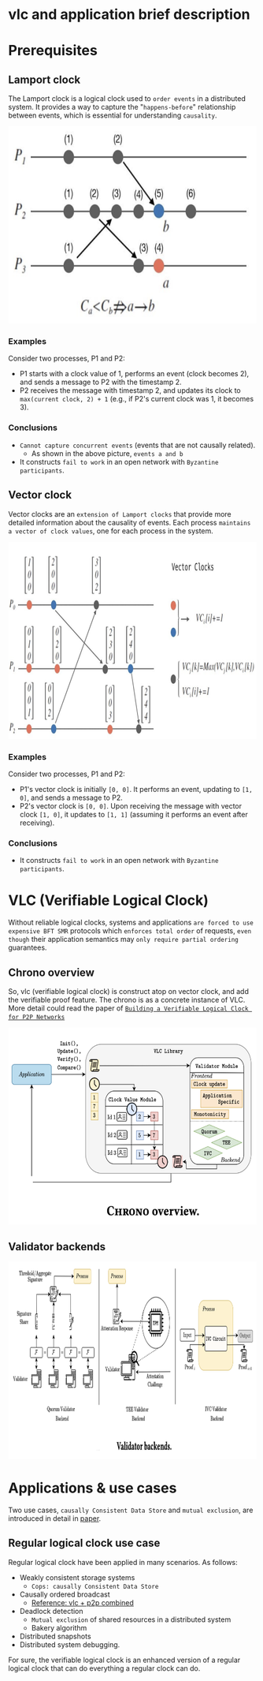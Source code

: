# vlc and application brief description

# Prerequisites

## **Lamport clock**

The Lamport clock is a logical clock used to `order events` in a distributed system. It provides a way to capture the "`happens-before`" relationship between events, which is essential for understanding `causality`.

<center><img src="../public/img/lamport-clock.png" alt="lamport" width="750" height="400"></center>

### Examples

Consider two processes, P1 and P2:

- P1 starts with a clock value of 1, performs an event (clock becomes 2), and sends a message to P2 with the timestamp 2.
- P2 receives the message with timestamp 2, and updates its clock to `max(current clock, 2) + 1` (e.g., if P2's current clock was 1, it becomes 3).

### Conclusions

- `Cannot capture concurrent events` (events that are not causally related).
    - As shown in the above picture, `events a and b`
- It constructs `fail to work` in an open network with `Byzantine participants`.

## **Vector clock**

Vector clocks are an `extension of Lamport clocks` that provide more detailed information about the causality of events. Each process `maintains a vector of clock values`, one for each process in the system.

<center><img src="../public/img/vector-clock.png" alt="vector-clock" width="750" height="400"></center>

### Examples

Consider two processes, P1 and P2:

- P1's vector clock is initially `[0, 0]`. It performs an event, updating to `[1, 0]`, and sends a message to P2.
- P2's vector clock is `[0, 0]`. Upon receiving the message with vector clock `[1, 0]`, it updates to `[1, 1]` (assuming it performs an event after receiving).

### Conclusions

- It constructs `fail to work` in an open network with `Byzantine participants`.

# VLC (Verifiable Logical Clock)

Without reliable logical clocks, systems and applications `are forced to use expensive BFT SMR` protocols which `enforces total order` of requests, `even though` their application semantics may `only require partial ordering` guarantees.

## Chrono overview

So, vlc (verifiable logical clock) is construct atop on vector clock, and add the verifiable proof feature. The chrono is as a concrete instance of VLC. More detail could read the paper of [`Building a Verifiable Logical Clock for P2P Networks`](https://arxiv.org/pdf/2405.13349)

<center><img src="../public/img/chronos-overview.png" alt="chronos-overview" width="750" height="400"></center>

## Validator backends

<center><img src="../public/img/chronos-validator-backends.png" alt="lamport" width="750" height="400"></center>

# Applications & use cases

Two use cases, `causally Consistent Data Store` and `mutual exclusion`, are introduced in detail in [paper](https://arxiv.org/pdf/2405.13349).

## Regular logical clock use case

Regular logical clock have been applied in many scenarios. As follows:

- Weakly consistent storage systems
    - `Cops: causally Consistent Data Store`
- Causally ordered broadcast
    - [Reference: vlc + p2p combined](https://github.com/NagaraTech/hetu-docs/blob/main/Zeb/vlc.md) 
- Deadlock detection
    - `Mutual exclusion` of shared resources in a distributed system
    - Bakery algorithm
- Distributed snapshots
- Distributed system debugging.

For sure, the verifiable logical clock is an enhanced version of a regular logical clock that can do everything a regular clock can do.
